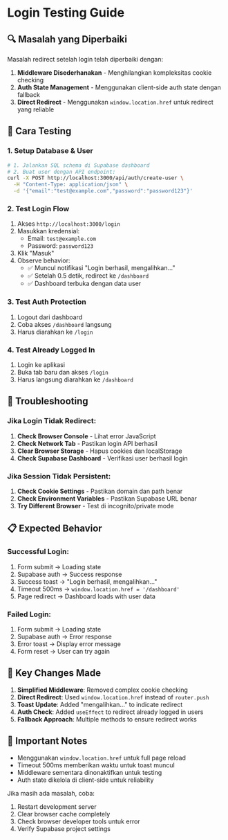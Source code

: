 # Login Testing Guide

## 🔍 Masalah yang Diperbaiki

Masalah redirect setelah login telah diperbaiki dengan:

1. **Middleware Disederhanakan** - Menghilangkan kompleksitas cookie checking
2. **Auth State Management** - Menggunakan client-side auth state dengan fallback
3. **Direct Redirect** - Menggunakan `window.location.href` untuk redirect yang reliable

## 🧪 Cara Testing

### 1. Setup Database & User
```bash
# 1. Jalankan SQL schema di Supabase dashboard
# 2. Buat user dengan API endpoint:
curl -X POST http://localhost:3000/api/auth/create-user \
  -H "Content-Type: application/json" \
  -d '{"email":"test@example.com","password":"password123"}'
```

### 2. Test Login Flow
1. Akses `http://localhost:3000/login`
2. Masukkan kredensial:
   - Email: `test@example.com`
   - Password: `password123`
3. Klik "Masuk"
4. Observe behavior:
   - ✅ Muncul notifikasi "Login berhasil, mengalihkan..."
   - ✅ Setelah 0.5 detik, redirect ke `/dashboard`
   - ✅ Dashboard terbuka dengan data user

### 3. Test Auth Protection
1. Logout dari dashboard
2. Coba akses `/dashboard` langsung
3. Harus diarahkan ke `/login`

### 4. Test Already Logged In
1. Login ke aplikasi
2. Buka tab baru dan akses `/login`
3. Harus langsung diarahkan ke `/dashboard`

## 🔧 Troubleshooting

### Jika Login Tidak Redirect:
1. **Check Browser Console** - Lihat error JavaScript
2. **Check Network Tab** - Pastikan login API berhasil
3. **Clear Browser Storage** - Hapus cookies dan localStorage
4. **Check Supabase Dashboard** - Verifikasi user berhasil login

### Jika Session Tidak Persistent:
1. **Check Cookie Settings** - Pastikan domain dan path benar
2. **Check Environment Variables** - Pastikan Supabase URL benar
3. **Try Different Browser** - Test di incognito/private mode

## 📋 Expected Behavior

### Successful Login:
1. Form submit → Loading state
2. Supabase auth → Success response
3. Success toast → "Login berhasil, mengalihkan..."
4. Timeout 500ms → `window.location.href = '/dashboard'`
5. Page redirect → Dashboard loads with user data

### Failed Login:
1. Form submit → Loading state
2. Supabase auth → Error response
3. Error toast → Display error message
4. Form reset → User can try again

## 🎯 Key Changes Made

1. **Simplified Middleware**: Removed complex cookie checking
2. **Direct Redirect**: Used `window.location.href` instead of `router.push`
3. **Toast Update**: Added "mengalihkan..." to indicate redirect
4. **Auth Check**: Added `useEffect` to redirect already logged in users
5. **Fallback Approach**: Multiple methods to ensure redirect works

## 🚨 Important Notes

- Menggunakan `window.location.href` untuk full page reload
- Timeout 500ms memberikan waktu untuk toast muncul
- Middleware sementara dinonaktifkan untuk testing
- Auth state dikelola di client-side untuk reliability

Jika masih ada masalah, coba:
1. Restart development server
2. Clear browser cache completely
3. Check browser developer tools untuk error
4. Verify Supabase project settings